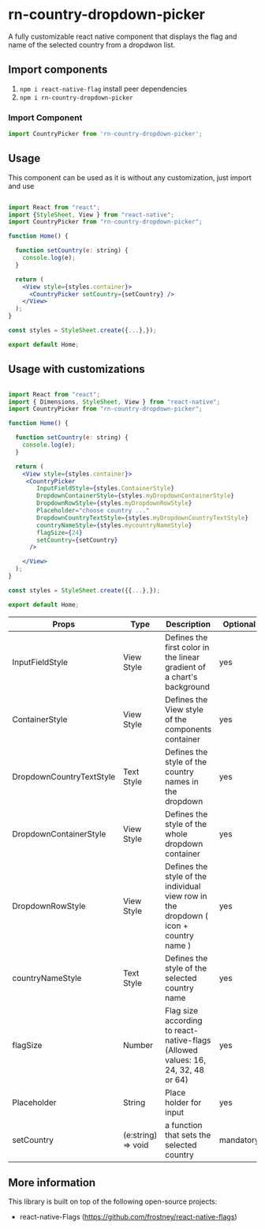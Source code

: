 # rn-country-dropdown-picker

A fully customizable react native component that displays the flag and name of the selected country from a dropdwon list.


## Import components

1. `npm i react-native-flag` install peer dependencies
2. `npm i rn-country-dropdown-picker`



### Import Component
```javascript
import CountryPicker from 'rn-country-dropdown-picker';

```

## Usage

This component can be used as it is without any customization, just import and use

```jsx

import React from "react";
import {StyleSheet, View } from "react-native";
import CountryPicker from "rn-country-dropdown-picker";

function Home() {

  function setCountry(e: string) {
    console.log(e);
  }

  return (
    <View style={styles.container}>
      <CountryPicker setCountry={setCountry} />
    </View>
  );
}

const styles = StyleSheet.create({...},});

export default Home;


```

## Usage with customizations

```jsx

import React from "react";
import { Dimensions, StyleSheet, View } from "react-native";
import CountryPicker from "rn-country-dropdown-picker";

function Home() {

  function setCountry(e: string) {
    console.log(e);
  }

  return (
    <View style={styles.container}>
     <CountryPicker
        InputFieldStyle={styles.ContainerStyle}
        DropdownContainerStyle={styles.myDropdownContainerStyle}
        DropdownRowStyle={styles.myDropdownRowStyle}
        Placeholder="choose country ..."
        DropdownCountryTextStyle={styles.myDropdownCountryTextStyle}
        countryNameStyle={styles.mycountryNameStyle}
        flagSize={24}
        setCountry={setCountry}
      />

    </View>
  );
}

const styles = StyleSheet.create({{...},});

export default Home;


```

| Props                         | Type               | Description                                                                 	          |  Optional      |
| ----------------------------- | ------------------ | -------------------------------------------------------------------------------------- | -------------- |
| InputFieldStyle		            | View Style	       | Defines the first color in the linear gradient of a chart's background   	            |      yes       |
| ContainerStyle                | View Style         | Defines the View style of the components container    				                          |      yes       |
| DropdownCountryTextStyle      | Text Style         | Defines the style of the country names in the dropdown    			                        |      yes       |
| DropdownContainerStyle	      | View Style         | Defines the style of the whole dropdown container        			                        |      yes       |
| DropdownRowStyle		          | View Style         | Defines the style of the individual view row in the dropdown ( icon + country name )   |      yes       |
| countryNameStyle	          	| Text Style         | Defines the style of the selected country name  					                              |      yes       |
| flagSize			                | Number             | Flag size according to react-native-flags  (Allowed values: 16, 24, 32, 48 or 64)      |      yes       |
| Placeholder                   | String             | Place holder for input                                                                 |      yes       |
| setCountry	                  | (e:string) => void | a function that sets the selected country                                              |    mandatory   |

## More information

This library is built on top of the following open-source projects:

- react-native-Flags (https://github.com/frostney/react-native-flags)